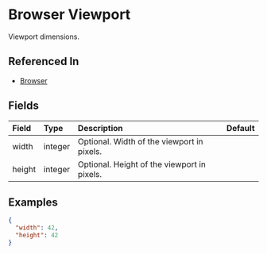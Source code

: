 
# Browser Viewport

Viewport dimensions.

## Referenced In

- [Browser](/docs/references/schemas/browser)

## Fields

Field | Type | Description | Default
:-- | :-- | :-- | :--
width | integer | Optional. Width of the viewport in pixels. | 
height | integer | Optional. Height of the viewport in pixels. | 

## Examples

```json
{
  "width": 42,
  "height": 42
}
```
